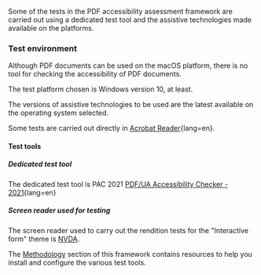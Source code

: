 Some of the tests in the PDF accessibility assessment framework are carried out using a dedicated test tool and the assistive technologies made available on the platforms.

### Test environment

Although PDF documents can be used on the macOS platform, there is no tool for checking the accessibility of PDF documents.

The test platform chosen is <span class="en">Windows</span> version 10, at least.

The versions of assistive technologies to be used are the latest available on the operating system selected.

Some tests are carried out directly in [Acrobat Reader](https://get.adobe.com/fr/reader/?promoid=TTGWL47M){lang=en}.

#### Test tools
##### Dedicated test tool

The dedicated test tool is PAC 2021 [PDF/UA Accessibility Checker - 2021](https://pdfua.foundation/en/pdf-accessibility-checker-pac/){lang=en}

##### Screen reader used for testing

The screen reader used to carry out the rendition tests for the "Interactive form" theme is [NVDA](https://www.nvda-fr.org/).

The [Methodology](methodologie.md) section of this framework contains resources to help you install and configure the various test tools. 